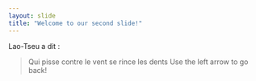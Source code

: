 ```yaml
---
layout: slide
title: "Welcome to our second slide!"
---
```

Lao-Tseu a dit :
> Qui pisse contre le vent se rince les dents
Use the left arrow to go back!
